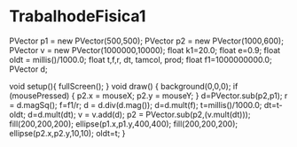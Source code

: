 # TrabalhodeFisica1
PVector p1 = new PVector(500,500);
PVector p2 = new PVector(1000,600);
PVector v = new PVector(1000000,10000);
float k1=20.0;
float e=0.9;
float oldt = millis()/1000.0;
float t,f,r, dt, tamcol, prod;
float f1=1000000000.0;
PVector d;

void setup(){
  fullScreen();
}
void draw() {
  background(0,0,0);
  if (mousePressed) {
    p2.x = mouseX;
    p2.y = mouseY;
  }
   d=PVector.sub(p2,p1);
   r = d.magSq();
   f=f1/r;
   d = d.div(d.mag());
   d=d.mult(f);
   t=millis()/1000.0;
   dt=t-oldt;
   d=d.mult(dt);
   v = v.add(d);
   p2 = PVector.sub(p2,(v.mult(dt)));
   fill(200,200,200);
   ellipse(p1.x,p1.y,400,400);
   fill(200,200,200);
   ellipse(p2.x,p2.y,10,10);
   oldt=t;
}
